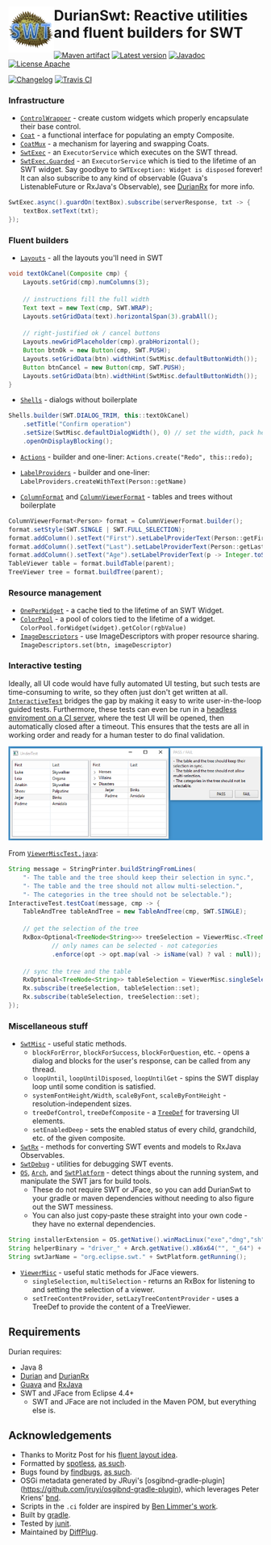 # <img align="left" src="durian-swt.png"> DurianSwt: Reactive utilities and fluent builders for SWT

<!---freshmark shields
output = [
	link(shield('Maven artifact', 'mavenCentral', '{{group}}:{{name}}', 'blue'), 'https://bintray.com/{{org}}/opensource/{{name}}/view'),
	link(shield('Latest version', 'latest', '{{stable}}', 'blue'), 'https://github.com/{{org}}/{{name}}/releases/latest'),
	link(shield('Javadoc', 'javadoc', 'OK', 'blue'), 'https://{{org}}.github.io/{{name}}/javadoc/{{stable}}/'),
	link(shield('License Apache', 'license', 'Apache', 'blue'), 'https://tldrlegal.com/license/apache-license-2.0-(apache-2.0)'),
	'',
	link(shield('Changelog', 'changelog', '{{version}}', 'brightgreen'), 'CHANGES.md'),
	link(image('Travis CI', 'https://travis-ci.org/{{org}}/{{name}}.svg?branch=master'), 'https://travis-ci.org/{{org}}/{{name}}')
	].join('\n');
-->
[![Maven artifact](https://img.shields.io/badge/mavenCentral-com.diffplug.durian%3Adurian--swt-blue.svg)](https://bintray.com/diffplug/opensource/durian-swt/view)
[![Latest version](https://img.shields.io/badge/latest-1.5.0-blue.svg)](https://github.com/diffplug/durian-swt/releases/latest)
[![Javadoc](https://img.shields.io/badge/javadoc-OK-blue.svg)](https://diffplug.github.io/durian-swt/javadoc/1.5.0/)
[![License Apache](https://img.shields.io/badge/license-Apache-blue.svg)](https://tldrlegal.com/license/apache-license-2.0-(apache-2.0))

[![Changelog](https://img.shields.io/badge/changelog-1.5.0-brightgreen.svg)](CHANGES.md)
[![Travis CI](https://travis-ci.org/diffplug/durian-swt.svg?branch=master)](https://travis-ci.org/diffplug/durian-swt)
<!---freshmark /shields -->

<!---freshmark javadoc
output = prefixDelimiterReplace(input, 'https://{{org}}.github.io/{{name}}/javadoc/', '/', stable);
-->
### Infrastructure

* [`ControlWrapper`](https://diffplug.github.io/durian-swt/javadoc/1.5.0/com/diffplug/common/swt/ControlWrapper.html) - create custom widgets which properly encapsulate their base control.
* [`Coat`](https://diffplug.github.io/durian-swt/javadoc/1.5.0/com/diffplug/common/swt/Coat.html) - a functional interface for populating an empty Composite.
* [`CoatMux`](https://diffplug.github.io/durian-swt/javadoc/1.5.0/com/diffplug/common/swt/CoatMux.html) - a mechanism for layering and swapping Coats.
* [`SwtExec`](https://diffplug.github.io/durian-swt/javadoc/1.5.0/com/diffplug/common/swt/SwtExec.html) - an `ExecutorService` which executes on the SWT thread.
* [`SwtExec.Guarded`](https://diffplug.github.io/durian-swt/javadoc/1.5.0/com/diffplug/common/swt/SwtExec.Guarded.html) - an `ExecutorService` which is tied to the lifetime of an SWT widget. Say goodbye to `SWTException: Widget is disposed` forever! It can also subscribe to any kind of observable (Guava's ListenableFuture or RxJava's Observable), see [DurianRx](https://github.com/diffplug/durian-rx) for more info.

```java
SwtExec.async().guardOn(textBox).subscribe(serverResponse, txt -> {
	textBox.setText(txt);
});
```

### Fluent builders

* [`Layouts`](https://diffplug.github.io/durian-swt/javadoc/1.5.0/com/diffplug/common/swt/Layouts.html) - all the layouts you'll need in SWT

```java
void textOkCanel(Composite cmp) {
	Layouts.setGrid(cmp).numColumns(3);

	// instructions fill the full width
	Text text = new Text(cmp, SWT.WRAP);
	Layouts.setGridData(text).horizontalSpan(3).grabAll();

	// right-justified ok / cancel buttons
	Layouts.newGridPlaceholder(cmp).grabHorizontal();
	Button btnOk = new Button(cmp, SWT.PUSH);
	Layouts.setGridData(btn).widthHint(SwtMisc.defaultButtonWidth());
	Button btnCancel = new Button(cmp, SWT.PUSH);
	Layouts.setGridData(btn).widthHint(SwtMisc.defaultButtonWidth());
}
```

* [`Shells`](https://diffplug.github.io/durian-swt/javadoc/1.5.0/com/diffplug/common/swt/Shells.html) - dialogs without boilerplate

```java
Shells.builder(SWT.DIALOG_TRIM, this::textOkCanel)
	.setTitle("Confirm operation")
	.setSize(SwtMisc.defaultDialogWidth(), 0) // set the width, pack height to fit contents
	.openOnDisplayBlocking();
```

* [`Actions`](https://diffplug.github.io/durian-swt/javadoc/1.5.0/com/diffplug/common/swt/jface/Actions.html) - builder and one-liner:
`Actions.create("Redo", this::redo);`

* [`LabelProviders`](https://diffplug.github.io/durian-swt/javadoc/1.5.0/com/diffplug/common/swt/jface/LabelProviders.html) - builder and one-liner:
`LabelProviders.createWithText(Person::getName)`

* [`ColumnFormat`](https://diffplug.github.io/durian-swt/javadoc/1.5.0/com/diffplug/common/swt/ColumnFormat.html) and [`ColumnViewerFormat`](https://diffplug.github.io/durian-swt/javadoc/1.5.0/com/diffplug/common/swt/jface/ColumnViewerFormat.html) - tables and trees without boilerplate

```java
ColumnViewerFormat<Person> format = ColumnViewerFormat.builder();
format.setStyle(SWT.SINGLE | SWT.FULL_SELECTION);
format.addColumn().setText("First").setLabelProviderText(Person::getFirstName);
format.addColumn().setText("Last").setLabelProviderText(Person::getLastName);
format.addColumn().setText("Age").setLabelProviderText(p -> Integer.toString(p.getAge())).setLayoutPixel(3 * SwtMisc.systemFontWidth());
TableViewer table = format.buildTable(parent);
TreeViewer tree = format.buildTree(parent);
```

### Resource management

* [`OnePerWidget`](https://diffplug.github.io/durian-swt/javadoc/1.5.0/com/diffplug/common/swt/OnePerWidget.html) - a cache tied to the lifetime of an SWT Widget.
* [`ColorPool`](https://diffplug.github.io/durian-swt/javadoc/1.5.0/com/diffplug/common/swt/ColorPool.html) - a pool of colors tied to the lifetime of a widget. `ColorPool.forWidget(widget).getColor(rgbValue)`
* [`ImageDescriptors`](https://diffplug.github.io/durian-swt/javadoc/1.5.0/com/diffplug/common/swt/jface/ImageDescriptors.html) - use ImageDescriptors with proper resource sharing. `ImageDescriptors.set(btn, imageDescriptor)`

### Interactive testing

Ideally, all UI code would have fully automated UI testing, but
such tests are time-consuming to write, so they often just don't
get written at all. [`InteractiveTest`](https://diffplug.github.io/durian-swt/javadoc/1.5.0/com/diffplug/common/swt/InteractiveTest.html)
bridges the gap by making it easy to write user-in-the-loop guided tests. Furthermore,
these tests can even be run in a [headless enviroment on a CI server](https://github.com/diffplug/durian-swt/blob/master/build.gradle#L66-L93), where the test UI
will be opened, then automatically closed after a timeout.  This ensures that the tests
are all in working order and ready for a human tester to do final validation.

![InteractiveTest](interactive-test.png)

From [`ViewerMiscTest.java`](https://github.com/diffplug/durian-swt/blob/master/test/com/diffplug/common/swt/jface/ViewerMiscTest.java):

```java
String message = StringPrinter.buildStringFromLines(
	"- The table and the tree should keep their selection in sync.",
	"- The table and the tree should not allow multi-selection.",
	"- The categories in the tree should not be selectable.");
InteractiveTest.testCoat(message, cmp -> {
	TableAndTree tableAndTree = new TableAndTree(cmp, SWT.SINGLE);

	// get the selection of the tree
	RxBox<Optional<TreeNode<String>>> treeSelection = ViewerMisc.<TreeNode<String>> singleSelection(tableAndTree.tree)
			// only names can be selected - not categories
			.enforce(opt -> opt.map(val -> isName(val) ? val : null));

	// sync the tree and the table
	RxOptional<TreeNode<String>> tableSelection = ViewerMisc.singleSelection(tableAndTree.table);
	Rx.subscribe(treeSelection, tableSelection::set);
	Rx.subscribe(tableSelection, treeSelection::set);
});
```

### Miscellaneous stuff

* [`SwtMisc`](https://diffplug.github.io/durian-swt/javadoc/1.5.0/com/diffplug/common/swt/SwtMisc.html) - useful static methods.
	+ `blockForError`, `blockForSuccess`, `blockForQuestion`, etc. - opens a dialog and blocks for the user's response, can be called from any thread.
	+ `loopUntil`, `loopUntilDisposed`, `loopUntilGet` - spins the SWT display loop until some condition is satisfied.
	+ `systemFontHeight/Width`, `scaleByFont`, `scaleByFontHeight` - resolution-independent sizes.
	+ `treeDefControl`, `treeDefComposite` - a [`TreeDef`](http://diffplug.github.io/durian/javadoc/snapshot/com/diffplug/common/base/TreeDef.html) for traversing UI elements.
	+ `setEnabledDeep` - sets the enabled status of every child, grandchild, etc. of the given composite.
* [`SwtRx`](https://diffplug.github.io/durian-swt/javadoc/1.5.0/com/diffplug/common/swt/SwtRx.html) - methods for converting SWT events and models to RxJava Observables.
* [`SwtDebug`](https://diffplug.github.io/durian-swt/javadoc/1.5.0/com/diffplug/common/swt/SwtDebug.html) - utilities for debugging SWT events.
* [`OS`](https://diffplug.github.io/durian-swt/javadoc/1.5.0/com/diffplug/common/swt/os/OS.html), [`Arch`](https://diffplug.github.io/durian-swt/javadoc/1.5.0/com/diffplug/common/swt/os/Arch.html), and [`SwtPlatform`](https://diffplug.github.io/durian-swt/javadoc/1.5.0/com/diffplug/common/swt/os/SwtPlatform.html) - detect things about the running system, and manipulate the SWT jars for build tools.
	+ These do not require SWT or JFace, so you can add DurianSwt to your gradle or maven dependencies without needing to also figure out the SWT messiness.
	+ You can also just copy-paste these straight into your own code - they have no external dependencies.
```java
String installerExtension = OS.getNative().winMacLinux("exe","dmg","sh");
String helperBinary = "driver_" + Arch.getNative().x86x64("", "_64") + ".dll";
String swtJarName = "org.eclipse.swt." + SwtPlatform.getRunning();
```
* [`ViewerMisc`](https://diffplug.github.io/durian-swt/javadoc/1.5.0/com/diffplug/common/swt/jface/ViewerMisc.html) - useful static methods for JFace viewers.
	+ `singleSelection`, `multiSelection` - returns an RxBox for listening to and setting the selection of a viewer.
	+ `setTreeContentProvider`, `setLazyTreeContentProvider` - uses a TreeDef to provide the content of a TreeViewer.

<!---freshmark /javadoc -->

## Requirements

Durian requires:
* Java 8
* [Durian](https://github.com/diffplug/durian) and [DurianRx](https://github.com/diffplug/durian-rx)
* [Guava](https://github.com/google/guava) and [RxJava](https://github.com/reactivex/rxjava)
* SWT and JFace from Eclipse 4.4+
	+ SWT and JFace are not included in the Maven POM, but everything else is.

## Acknowledgements

* Thanks to Moritz Post for his [fluent layout idea](http://eclipsesource.com/blogs/2013/07/25/efficiently-dealing-with-swt-gridlayout-and-griddata/).
* Formatted by [spotless](https://github.com/diffplug/spotless), [as such](https://github.com/diffplug/durian-rx/blob/v1.0/build.gradle?ts=4#L70-L90).
* Bugs found by [findbugs](http://findbugs.sourceforge.net/), [as such](https://github.com/diffplug/durian-rx/blob/v1.0/build.gradle?ts=4#L92-L116).
* OSGi metadata generated by JRuyi's [osgibnd-gradle-plugin] (https://github.com/jruyi/osgibnd-gradle-plugin), which leverages Peter Kriens' [bnd](http://www.aqute.biz/Bnd/Bnd).
* Scripts in the `.ci` folder are inspired by [Ben Limmer's work](http://benlimmer.com/2013/12/26/automatically-publish-javadoc-to-gh-pages-with-travis-ci/).
* Built by [gradle](http://gradle.org/).
* Tested by [junit](http://junit.org/).
* Maintained by [DiffPlug](http://www.diffplug.com/).
